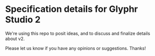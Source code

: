 # Specification details for Glyphr Studio 2
We're using this repo to posit ideas, and to discuss and finalize details about v2.

Please let us know if you have any opinions or suggestions.  Thanks!